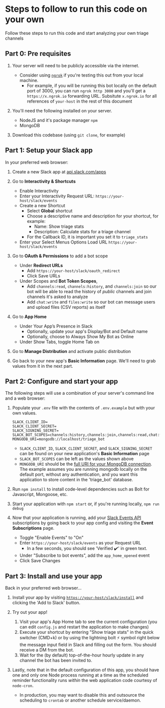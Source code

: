 # Steps to follow to run this code on your own

Follow these steps to run this code and start analyzing your own triage channels

## Part 0: Pre requisites
1. Your server will need to be publicly accessible via the internet.
    - Consider using [`ngrok`](https://api.slack.com/tutorials/tunneling-with-ngrok) if you're testing this out from your local machine.
        - For example, if you will be running this bot locally on the default port of 3000, you can run `ngrok http 3000` and you'll get a `https://x.ngrok.io` forwarding URL. Subsitute `x.ngrok.io` for all references of `your-host` in the rest of this document

1. You'll need the following installed on your server.
    - NodeJS and it's package manager `npm`
    - MongoDB

2. Download this codebase (using `git clone`, for example)

## Part 1: Setup your Slack app 

In your preferred web browser:

1. Create a new Slack app at [api.slack.com/apps](https://api.slack.com/apps)

2. Go to **Interactivity & Shortcuts** 
    - Enable Interactivity
    - Enter your Interactivity Request URL: `https://your-host/slack/events`
    - Create a new Shortcut
      - Select **Global** shortcut
      - Choose a descriptive name and description for your shortcut, for example:
        - Name: Show triage stats
        - Description: Calculate stats for a triage channel
      - For the Callback ID, it is important you set it to `triage_stats`
    - Enter your Select Menus Options Load URL `https://your-host/slack/events`


3. Go to **OAuth & Permissions** to add a bot scope
    - Under **Redirect URLs**
      - Add `https://your-host/slack/oauth_redirect`
      - Click Save URLs
    - Under Scopes and **Bot Token Scopes**, 
        - Add `channels:read`, `channels:history`, and `channels:join` so our bot will be able to read the history of _public_ channels and join channels it's asked to analyze
        - Add `chat:write` and `files:write` so our bot can message users and upload files (CSV reports) as itself

4. Go to **App Home** 
    - Under Your App’s Presence in Slack
      - Optionally, update your app's Display/Bot and Default name
      - Optionally, choose to Always Show My Bot as Online
    - Under Show Tabs, toggle Home Tab on

5. Go to **Manage Distribution** and activate public distribution

6. Go back to your new app's **Basic Information** page. We'll need to grab values from it in the next part.


## Part 2: Configure and start your app

The following steps will use a combination of your server's command line and a web browser:

1. Populate your `.env` file with the contents of `.env.example` but with your own values.
    ```
    SLACK_CLIENT_ID=
    SLACK_CLIENT_SECRET=
    SLACK_SIGNING_SECRET=
    SLACK_BOT_SCOPES=channels:history,channels:join,channels:read,chat:write,commands,files:write
    MONGODB_URI=mongodb://localhost/triage_bot
    ```
    - `SLACK_CLIENT_ID`, `SLACK_CLIENT_SECRET`, and `SLACK_SIGNING_SECRET` can be found on your new application's **Basic Information** page
    - `SLACK_BOT_SCOPES` can be left as the values shown above
    - `MONGODB_URI` should be the [full URI for your MongoDB connection](https://docs.mongodb.com/manual/reference/connection-string/). The example assumes you are running mongodb locally on the default port,  without any authentication, and you want this application to store content in the 'triage_bot' database.

2. Run `npm install` to install code-level dependencies such as Bolt for Javascript, Mongoose, etc.

3. Start your application with `npm start` or, if you're running locally, `npm run debug`

4. Now that your application is running, add your [Slack Events API](https://api.slack.com/events-api) subscriptions by going back to your app config and visiting the **Event Subscriptions** page.
    - Toggle "Enable Events" to "On"
    - Enter `https://your-host/slack/events` as your Request URL
      - In a few seconds, you should see 'Verified ✔️' in green text.
    - Under "Subscribe to bot events", add the `app_home_opened` event
    - Click Save Changes

## Part 3: Install and use your app

Back in your preferred web browser...

1. Install your app by visiting [`https://your-host/slack/install`](https://your-host/slack/install) and clicking the 'Add to Slack' button. 

2. Try out your app!
    1. Visit your app's App Home tab to see the current configuration (you can edit `config.js` and restart the application to make changes)
    2. Execute your shortcut by entering "Show triage stats" in the quick switcher (CMD+k) or by using the lightning bolt ⚡️ symbol right below the message input field in Slack and filling out the form. You should receive a DM from the bot.
    3. Wait for the (by default) top-of-the-hour hourly update in any channel the bot has been invited to.

3. Lastly, note that in the default configuration of this app, you should have one and only one Node process running at a time as the scheduled reminder functionality runs _within_ the web application code courtesy of `node-cron`.
    - In production, you may want to disable this and outsource the scheduling to `crontab` or another schedule service/daemon.